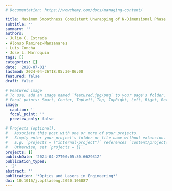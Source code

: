 ```yaml
---
# Documentation: https://wowchemy.com/docs/managing-content/

title: Maximum Smoothness Consistent Unwrapping of N-Dimensional Phase Fields
subtitle: ''
summary: ''
authors:
- Julio C. Estrada
- Alonso Ramirez-Manzanares
- Luis Concha
- Jose L. Marroquin
tags: []
categories: []
date: '2020-07-01'
lastmod: 2024-04-26T18:05:30-06:00
featured: false
draft: false

# Featured image
# To use, add an image named `featured.jpg/png` to your page's folder.
# Focal points: Smart, Center, TopLeft, Top, TopRight, Left, Right, BottomLeft, Bottom, BottomRight.
image:
  caption: ''
  focal_point: ''
  preview_only: false

# Projects (optional).
#   Associate this post with one or more of your projects.
#   Simply enter your project's folder or file name without extension.
#   E.g. `projects = ["internal-project"]` references `content/project/deep-learning/index.md`.
#   Otherwise, set `projects = []`.
projects: []
publishDate: '2024-04-27T00:05:30.662931Z'
publication_types:
- '2'
abstract: ''
publication: '*Optics and Lasers in Engineering*'
doi: 10.1016/j.optlaseng.2020.106087
---
```

